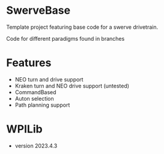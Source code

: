 # SwerveBase
Template project featuring base code for a swerve drivetrain.

Code for different paradigms found in branches

# Features
- NEO turn and drive support
- Kraken turn and NEO drive support (untested)
- CommandBased
- Auton selection 
- Path planning support

# WPILib
- version 2023.4.3